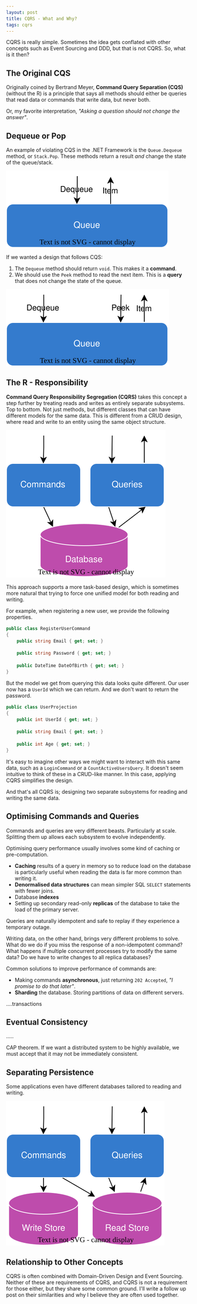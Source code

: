 ```yaml
---
layout: post
title: CQRS - What and Why?
tags: cqrs
---
```


CQRS is really simple. Sometimes the idea gets conflated with other concepts such as Event Sourcing and DDD, but that is not CQRS. So, what is it then?

## The Original CQS

Originally coined by Bertrand Meyer, **Command Query Separation (CQS)** (without the R) is a principle that says all methods should either be queries that read data or commands that write data, but never both.

Or, my favorite interpretation, *"Asking a question should not change the answer"*.

## Dequeue or Pop

An example of violating CQS in the .NET Framework is the `Queue.Dequeue` method, or `Stack.Pop`. These methods return a result *and* change the state of the queue/stack.

![Dequeue method with return value](/images/diagrams/cqrs-dequeue-1.svg)

If we wanted a design that follows CQS:
1. The `Dequeue` method should return `void`. This makes it a **command**.
2. We should use the `Peek` method to read the next item. This is a **query** that does not change the state of the queue.

![Dequeue command and separate Peek query](/images/diagrams/cqrs-dequeue-2.svg)

## The R - Responsibility

**Command Query Responsibility Segregation (CQRS)** takes this concept a step further by treating reads and writes as entirely separate subsystems. Top to bottom. Not just methods, but different classes that can have different models for the same data. This is different from a CRUD design, where read and write to an entity using the same object structure.

![CQRS system with a single database](/images/diagrams/cqrs-single-database.svg)

This approach supports a more task-based design, which is sometimes more natural that trying to force one unified model for both reading and writing.

For example, when registering a new user, we provide the following properties.

```csharp
public class RegisterUserCommand
{
    public string Email { get; set; }

    public string Password { get; set; }

    public DateTime DateOfBirth { get; set; }
}
```

But the model we get from querying this data looks quite different. Our user now has a `UserId` which we can return. And we don't want to return the password.

```csharp
public class UserProjection
{
    public int UserId { get; set; }

    public string Email { get; set; }

    public int Age { get; set; }
}
```

It's easy to imagine other ways we might want to interact with this same data, such as a `LoginCommand` or a `CountActiveUsersQuery`. It doesn't seem intuitive to think of these in a CRUD-like manner. In this case, applying CQRS simplifies the design.

And that's all CQRS is; designing two separate subsystems for reading and writing the same data.

## Optimising Commands and Queries

Commands and queries are very different beasts. Particularly at scale. Splitting them up allows each subsystem to evolve independently.

Optimising query performance usually involves some kind of caching or pre-computation.

- **Caching** results of a query in memory so to reduce load on the database is particularly useful when reading the data is far more common than writing it.
- **Denormalised data structures** can mean simpler SQL `SELECT` statements with fewer joins.
- Database **indexes** 
- Setting up secondary read-only **replicas** of the database to take the load of the primary server.

Queries are naturally idempotent and safe to replay if they experience a temporary outage.

Writing data, on the other hand, brings very different problems to solve. What do we do if you miss the response of a non-idempotent command? What happens if multiple concurrent processes try to modify the same data? Do we have to write changes to all replica databases?

Common solutions to improve performance of commands are:

- Making commands **asynchronous**, just returning `202 Accepted`, *"I promise to do that later"*.
- **Sharding** the database. Storing partitions of data on different servers.

....transactions

## Eventual Consistency

.....

CAP theorem. If we want a distributed system to be highly available, we must accept that it may not be immediately consistent.

## Separating Persistence

Some applications even have different databases tailored to reading and writing.

![CQRS system with separate read and write stores](/images/diagrams/cqrs-separate-stores.svg)


## Relationship to Other Concepts

CQRS is often combined with Domain-Driven Design and Event Sourcing. Neither of these are requirements of CQRS, and CQRS is not a requirement for those either, but they share some common ground. I'll write a follow up post on their similarities and why I believe they are often used together.